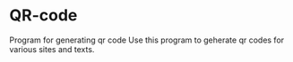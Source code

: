 # QR-code
Program for generating qr code
Use this program to geherate qr codes for various sites and texts.
